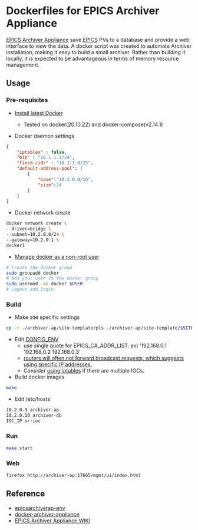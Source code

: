 # Dockerfiles for EPICS Archiver Appliance
[EPICS Archiver Appliance](https://github.com/slacmshankar/epicsarchiverap) save [EPICS](https://github.com/epics-base/epics-base) PVs to a database and provide a web interface to view the data. A docker script was created to automate Archiver installation, making it easy to build a small archiver. Rather than building it locally, it is expected to be advantageous in terms of memory resource management.

## Usage

### Pre-requisites
* [Install latest Docker](https://docs.docker.com/engine/install/ubuntu/)
    * Tested on docker(20.10.22) and docker-compose(v2.14.1)

* Docker daemon settings
```json
{
    "iptables" : false,
    "bip" : "10.1.1.1/24",
    "fixed-cidr" : "10.1.1.0/25",
    "default-address-pool": [
        {
            "base":"10.2.0.0/16",
            "size":24
        }
    ]
}
```

* Docker network create
```bash
docker network create \
--driver=bridge \
--subnet=10.2.0.0/24 \
--gateway=10.2.0.1 \
docker1
```
* [Manage docker as a non-root
  user](https://docs.docker.com/engine/install/linux-postinstall/)
```bash
# Create the docker group
sudo groupadd docker
# Add your user to the docker group
sudo usermod -aG docker $USER
# Logout and login
```

### Build
* Make site specific settings
```bash
cp -r ./archiver-ap/site-template/pls ./archiver-ap/site-template/$SITE_ID
```
* Edit [CONFIG_ENV](configure/CONFIG_ENV)
    - use single quote for EPICS_CA_ADDR_LIST. ex) '192.168.0.1 192.168.0.2 192.168.0.3'
    - [routers will often not forward broadcast requests, which suggests using
      specific IP
      addresses.](https://epics-controls.org/resources-and-support/documents/howto-documents/configure-channel-access/)
    - Consider [using
      iptables](https://epics-controls.org/resources-and-support/documents/howto-documents/channel-access-reach-multiple-soft-iocs-linux/)
      if there are multiple IOCs.
* Build docker images
```bash
make
```
* Edit /etc/hosts
```bash
10.2.0.9 archiver-ap
10.2.0.10 archiver-db
IOC_IP sr-ioc
```

### Run
```bash
make start
```

### Web
```bash
firefox http://archiver-ap:17665/mgmt/ui/index.html
```

## Reference
* [epicsarchiverap-env](https://github.com/jeonghanlee/epicsarchiverap-env)
* [docker-archiver-appliance](https://eicweb.phy.anl.gov/controls/epics/archiver/docker-archiver-appliance)
* [EPICS Archiver Appliance WIKI](https://github.com/slacmshankar/epicsarchiverap/wiki/setup_rhel7_rpms)

